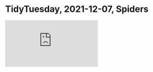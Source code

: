 # TidyTuesday, 2021-12-07, Spiders

![](https://github.com/georgeryang/tidy-tuesday/blob/main/2021/2021-12-07/tt_spiders.html)